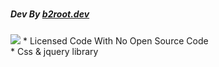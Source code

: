 # <h5>Dev By <a href="https://instagram.com/b2root.vfx">b2root.dev</a></h5>
<img src="https://cdn.jsdelivr.net/gh/mvrec/b2root.dev.mvr@master/img/credits/mvr-b2root.dev.png" style="max-width: 170px;"/>
* Licensed Code With No Open Source Code<br/>
* Css & jquery library
